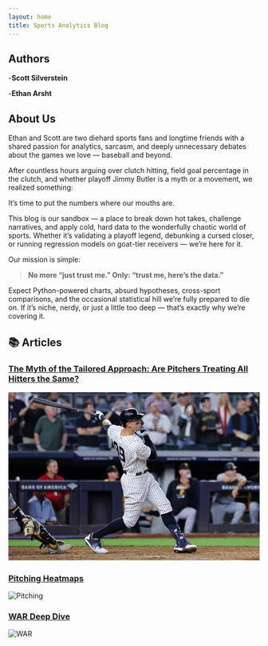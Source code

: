 ```yaml
---
layout: home
title: Sports Analytics Blog
---
```


## Authors 
-**Scott Silverstein** 

-**Ethan Arsht** 

## About Us

Ethan and Scott are two diehard sports fans and longtime friends with a shared passion for analytics, sarcasm, and deeply unnecessary debates about the games we love — baseball and beyond.

After countless hours arguing over clutch hitting, field goal percentage in the clutch, and whether playoff Jimmy Butler is a myth or a movement, we realized something:

It’s time to put the numbers where our mouths are.

This blog is our sandbox — a place to break down hot takes, challenge narratives, and apply cold, hard data to the wonderfully chaotic world of sports. Whether it’s validating a playoff legend, debunking a cursed closer, or running regression models on goat-tier receivers — we’re here for it.

Our mission is simple:

> **No more “just trust me.” Only: “trust me, here’s the data.”**

Expect Python-powered charts, absurd hypotheses, cross-sport comparisons, and the occasional statistical hill we’re fully prepared to die on. If it’s niche, nerdy, or just a little too deep — that’s exactly why we’re covering it.


## 📚 Articles

### [The Myth of the Tailored Approach: Are Pitchers Treating All Hitters the Same?](https://silvesco94.github.io/Myth-of-the-Tailored-Approach/)
![Image 1](1.jpeg)

### [Pitching Heatmaps](https://github.com/your-org/pitching-heatmaps)
![Pitching](assets/images/pitching-heatmaps.png)

### [WAR Deep Dive](https://github.com/your-org/war-analysis)
![WAR](assets/images/war-deep-dive.png)

